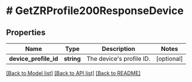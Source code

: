 # # GetZRProfile200ResponseDevice

## Properties

Name | Type | Description | Notes
------------ | ------------- | ------------- | -------------
**device_profile_id** | **string** | The device&#39;s profile ID. | [optional]

[[Back to Model list]](../../README.md#models) [[Back to API list]](../../README.md#endpoints) [[Back to README]](../../README.md)
